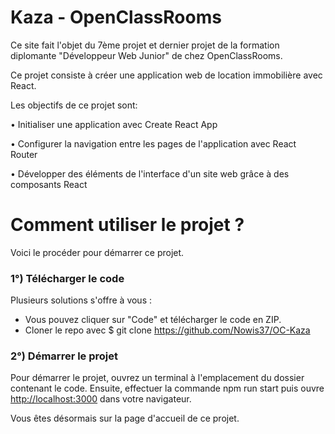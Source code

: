 # Kaza - OpenClassRooms

Ce site fait l'objet du 7ème projet et dernier projet de la formation diplomante "Développeur Web Junior" de chez OpenClassRooms.

Ce projet consiste à créer une application web de location immobilière avec React.

Les objectifs de ce projet sont:

  • Initialiser une application avec Create React App
  
  • Configurer la navigation entre les pages de l'application avec React Router
  
  • Développer des éléments de l'interface d'un site web grâce à des composants React

# Comment utiliser le projet ?

Voici le procéder pour démarrer ce projet.

### 1°) Télécharger le code
Plusieurs solutions s'offre à vous : 

- Vous pouvez cliquer sur "Code" et télécharger le code en ZIP.
- Cloner le repo avec $ git clone https://github.com/Nowis37/OC-Kaza

### 2°) Démarrer le projet

Pour démarrer le projet, ouvrez un terminal à l'emplacement du dossier contenant le code.
Ensuite, effectuer la commande npm run start puis ouvre [http://localhost:3000](http://localhost:3000) dans votre navigateur.

Vous êtes désormais sur la page d'accueil de ce projet.
